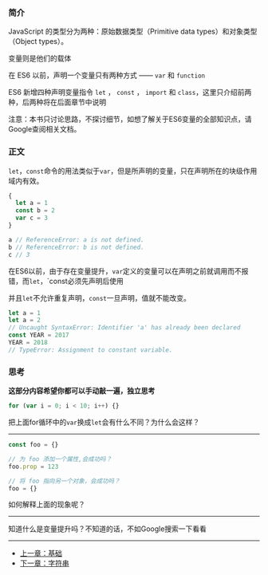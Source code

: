 ### 简介

JavaScript 的类型分为两种：原始数据类型（Primitive data types）和对象类型（Object types）。

变量则是他们的载体

在 ES6 以前，声明一个变量只有两种方式 —— `var` 和 `function`

ES6 新增四种声明变量指令 `let` ， `const` ， `import` 和 `class`，这里只介绍前两种，后两种将在后面章节中说明

注意：本书只讨论思路，不探讨细节，如想了解关于ES6变量的全部知识点，请Google查阅相关文档。

### 正文

`let`，`const`命令的用法类似于`var`，但是所声明的变量，只在声明所在的块级作用域内有效。

```javascript
{
  let a = 1
  const b = 2
  var c = 3
}

a // ReferenceError: a is not defined.
b // ReferenceError: b is not defined.
c // 3
```

在ES6以前，由于存在变量提升，`var`定义的变量可以在声明之前就调用而不报错，而`let`，`const必须先声明后使用

并且`let`不允许重复声明，`const`一旦声明，值就不能改变。

```javascript
let a = 1
let a = 2
// Uncaught SyntaxError: Identifier 'a' has already been declared
const YEAR = 2017
YEAR = 2018
// TypeError: Assignment to constant variable.
```

### 思考
**这部分内容希望你都可以手动敲一遍，独立思考**
```javascript
for (var i = 0; i < 10; i++) {}

```
把上面for循环中的`var`换成`let`会有什么不同？为什么会这样？

---

```javascript
const foo = {}

// 为 foo 添加一个属性,会成功吗？
foo.prop = 123

// 将 foo 指向另一个对象，会成功吗？
foo = {}
```
如何解释上面的现象呢？

---

知道什么是变量提升吗？不知道的话，不如Google搜索一下看看

---

- [上一章：基础](README.md)
- [下一章：字符串](string.md)
